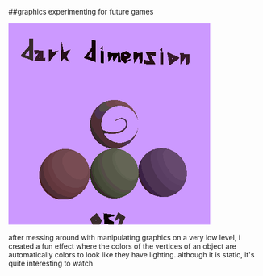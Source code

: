 ##graphics experimenting for future games

<img src="/images/opengl_experiment_fake_shading.png" style="width:400px" alt="Opengl fake shading screenshot"/>

after messing around with manipulating graphics
on a very low level, i created a fun effect where the colors of the
vertices of an object are automatically colors to look like they have lighting.
although it is static, it's quite interesting to watch
